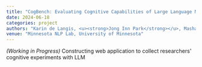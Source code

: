 ```yaml
---
title: "CogBench: Evaluating Cognitive Capabilities of Large Language Models"
date: 2024-06-18
categories: project
authors: "Karin de Langis, <u><strong>Jong Inn Park</strong></u>, Masha Volkova, Bin Hu, Dongyeop Kang, more collaborators..."
venue: "Minnesota NLP Lab, University of Minnesota"
---
```

<em>(Working in Progress)</em> Constructing web application to collect researchers' cognitive experiments with LLM